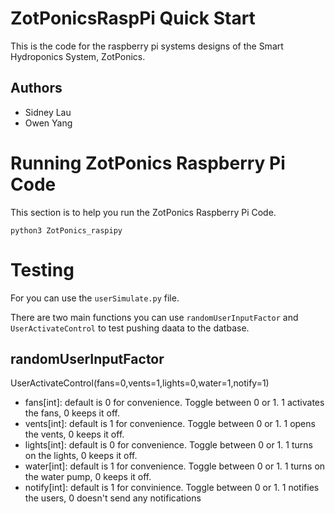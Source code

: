 # ZotPonicsRaspPi Quick Start
This is the code for the raspberry pi systems designs of the Smart Hydroponics System, ZotPonics. 

## Authors
- Sidney Lau
- Owen Yang

# Running ZotPonics Raspberry Pi Code
This section is to help you run the ZotPonics Raspberry Pi Code. 
```
python3 ZotPonics_raspipy
```

# Testing
For you can use the `userSimulate.py` file. 

There are two main functions you can use `randomUserInputFactor` and `UserActivateControl` to test pushing daata to the datbase. 

## randomUserInputFactor
UserActivateControl(fans=0,vents=1,lights=0,water=1,notify=1)

- fans[int]: default is 0 for convenience. Toggle between 0 or 1. 1 activates the fans, 0 keeps it off.  
- vents[int]: default is 1 for convenience. Toggle between 0 or 1. 1 opens the vents, 0 keeps it off. 
- lights[int]: default is 0 for convenience. Toggle between 0 or 1. 1 turns on the lights, 0 keeps it off. 
- water[int]: default is 1 for convenience. Toggle between 0 or 1. 1 turns on the water pump, 0 keeps it off. 
- notify[int]: default is 1 for convinience. Toggle between 0 or 1. 1 notifies the users, 0 doesn't send any notifications


